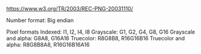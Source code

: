 https://www.w3.org/TR/2003/REC-PNG-20031110/


Number format: Big endian

Pixel formats
Indexed: I1, I2, I4, I8
Grayscale: G1, G2, G4, G8, G16
Grayscale and alpha: G8A8, G16A16
Truecolor: R8G8B8, R16G16B16
Truecolor and alpha: R8G8B8A8, R16G16B16A16